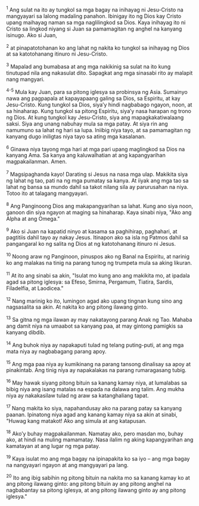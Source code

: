 <sup>1</sup>
Ang sulat na ito ay tungkol sa mga bagay na inihayag ni Jesu-Cristo na mangyayari sa lalong madaling panahon. Ibinigay ito ng Dios kay Cristo upang maihayag naman sa mga naglilingkod sa Dios. Kaya inihayag ito ni Cristo sa lingkod niyang si Juan sa pamamagitan ng anghel na kanyang isinugo. Ako si Juan, 

<sup>2</sup>
at pinapatotohanan ko ang lahat ng nakita ko tungkol sa inihayag ng Dios at sa katotohanang itinuro ni Jesu-Cristo. 

<sup>3</sup>
Mapalad ang bumabasa at ang mga nakikinig sa sulat na ito kung tinutupad nila ang nakasulat dito. Sapagkat ang mga sinasabi rito ay malapit nang mangyari.

<sup>4-5</sup>
Mula kay Juan, para sa pitong iglesya sa probinsya ng Asia. Sumainyo nawa ang pagpapala at kapayapaang galing sa Dios, sa Espiritu, at kay Jesu-Cristo. Kung tungkol sa Dios, siyaʼy hindi nagbabago ngayon, noon, at sa hinaharap. Kung tungkol sa pitong Espiritu, siyaʼy nasa harapan ng trono ng Dios. At kung tungkol kay Jesu-Cristo, siya ang mapagkakatiwalaang saksi. Siya ang unang nabuhay mula sa mga patay. At siya rin ang namumuno sa lahat ng hari sa lupa. Iniibig niya tayo, at sa pamamagitan ng kanyang dugo iniligtas niya tayo sa ating mga kasalanan. 

<sup>6</sup>
Ginawa niya tayong mga hari at mga pari upang maglingkod sa Dios na kanyang Ama. Sa kanya ang kaluwalhatian at ang kapangyarihan magpakailanman. Amen. 

<sup>7</sup>
Magsipaghanda kayo! Darating si Jesus na nasa mga ulap. Makikita siya ng lahat ng tao, pati na ng mga pumatay sa kanya. At iiyak ang mga tao sa lahat ng bansa sa mundo dahil sa takot nilang sila ay parurusahan na niya. Totoo ito at talagang mangyayari. 

<sup>8</sup>
Ang Panginoong Dios ang makapangyarihan sa lahat. Kung ano siya noon, ganoon din siya ngayon at maging sa hinaharap. Kaya sinabi niya, "Ako ang Alpha at ang Omega." 

<sup>9</sup>
Ako si Juan na kapatid ninyo at kasama sa paghihirap, paghahari, at pagtitiis dahil tayo ay nakay Jesus. Itinapon ako sa isla ng Patmos dahil sa pangangaral ko ng salita ng Dios at ng katotohanang itinuro ni Jesus. 

<sup>10</sup>
Noong araw ng Panginoon, pinuspos ako ng Banal na Espiritu, at narinig ko ang malakas na tinig na parang tunog ng trumpeta mula sa aking likuran. 

<sup>11</sup>
At ito ang sinabi sa akin, "Isulat mo kung ano ang makikita mo, at ipadala agad sa pitong iglesya: sa Efeso, Smirna, Pergamum, Tiatira, Sardis, Filadelfia, at Laodicea." 

<sup>12</sup>
Nang marinig ko ito, lumingon agad ako upang tingnan kung sino ang nagsasalita sa akin. At nakita ko ang pitong ilawang ginto. 

<sup>13</sup>
Sa gitna ng mga ilawan ay may nakatayong parang Anak ng Tao. Mahaba ang damit niya na umaabot sa kanyang paa, at may gintong pamigkis sa kanyang dibdib. 

<sup>14</sup>
Ang buhok niya ay napakaputi tulad ng telang puting-puti, at ang mga mata niya ay nagbabagang parang apoy. 

<sup>15</sup>
Ang mga paa niya ay kumikinang na parang tansong dinalisay sa apoy at pinakintab. Ang tinig niya ay napakalakas na parang rumaragasang tubig. 

<sup>16</sup>
May hawak siyang pitong bituin sa kanang kamay niya, at lumalabas sa bibig niya ang isang matalas na espada na dalawa ang talim. Ang mukha niya ay nakakasilaw tulad ng araw sa katanghaliang tapat. 

<sup>17</sup>
Nang makita ko siya, napahandusay ako na parang patay sa kanyang paanan. Ipinatong niya agad ang kanang kamay niya sa akin at sinabi, "Huwag kang matakot! Ako ang simula at ang katapusan. 

<sup>18</sup>
Akoʼy buhay magpakailanman. Namatay ako, pero masdan mo, buhay ako, at hindi na muling mamamatay. Nasa ilalim ng aking kapangyarihan ang kamatayan at ang lugar ng mga patay. 

<sup>19</sup>
Kaya isulat mo ang mga bagay na ipinapakita ko sa iyo – ang mga bagay na nangyayari ngayon at ang mangyayari pa lang. 

<sup>20</sup>
Ito ang ibig sabihin ng pitong bituin na nakita mo sa kanang kamay ko at ang pitong ilawang ginto: ang pitong bituin ay ang pitong anghel na nagbabantay sa pitong iglesya, at ang pitong ilawang ginto ay ang pitong iglesya."